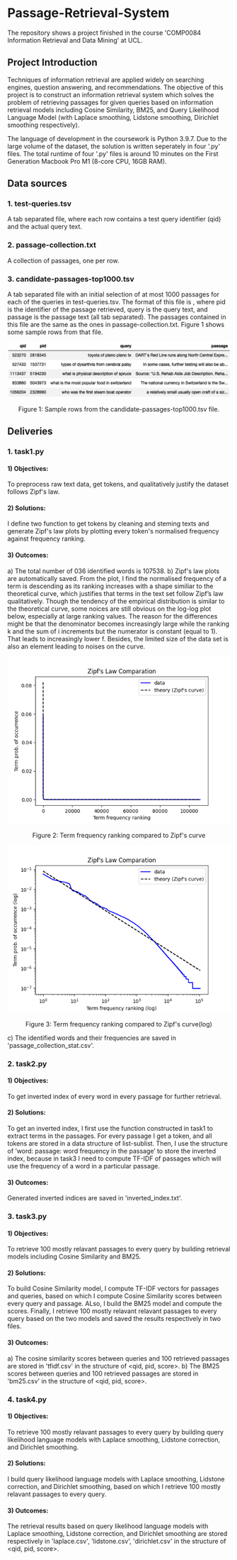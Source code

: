 # Passage-Retrieval-System
The repository shows a project finished in the course 'COMP0084 Information Retrieval and Data Mining' at UCL. 

## Project Introduction 

Techniques of information retrieval are applied widely on searching engines, question answering, and recommendations. The objective of this project is to construct an information retrieval system which solves the problem of retrieving passages for given queries based on information retrieval models including Cosine Similarity, BM25, and Query Likelihood Language Model (with Laplace smoothing, Lidstone smoothing, Dirichlet smoothing respectively).

The language of development in the coursework is Python 3.9.7. Due to the large volume of the dataset, the solution is written seperately in four '.py' files. The total runtime of four '.py' files is around 10 minutes on the First Generation Macbook Pro M1 (8-core CPU, 16GB RAM).

## Data sources
### 1. test-queries.tsv
A tab separated file, where each row contains a test query identifier (qid) and the actual query text.

### 2. passage-collection.txt
A collection of passages, one per row.

### 3. candidate-passages-top1000.tsv
A tab separated file with an initial selection of at most 1000 passages for each of the queries in test-queries.tsv. The format of this file is <qid pid query passage>, where pid is the identifier of the passage retrieved, query is the query text, and passage is the passage text (all tab separated). The passages contained in this file are the same as the ones in passage-collection.txt. Figure 1 shows some sample rows from that file.

<div align=center>
<img src = "https://github.com/IvyZayn/Passage-Retrieval-System/blob/main/Image%20in%20README/sample%20rows.png" />
  
Figure 1: Sample rows from the candidate-passages-top1000.tsv file.
</div>

## Deliveries

### 1. task1.py

#### 1) Objectives: 
To preprocess raw text data, get tokens, and qualitatively justify the dataset follows Zipf's law.

#### 2) Solutions: 
I define two function to get tokens by cleaning and steming texts and generate Zipf's law plots by plotting every token's normalised frequency against frequency ranking.

#### 3) Outcomes: 
a) The total number of 036 identified words is 107538.
b) Zipf's law plots are automatically saved. From the plot, I find the normalised frequency of a term is descending as its ranking increases with a shape similiar to the theoretical curve, which justifies that terms in the text set follow Zipf’s law qualitatively. Though the tendency of the empirical distribution is similar to the theoretical curve, some noices are still obvious on the log-log plot below, especially at large ranking values. The reason for the differences might be that the denominator becomes increasingly large while the ranking k and the sum of i increments but the numerator is constant (equal to 1). That leads to increasingly lower f. Besides, the limited size of the data set is also an element leading to noises on the curve.

 
<div align=center>
<img src = "https://github.com/IvyZayn/Passage-Retrieval-System/blob/main/Output/Zipf'sLaw_plot.png" />
  
Figure 2: Term frequency ranking compared to Zipf's curve
</div>
 
<div align=center>
<img src = "https://github.com/IvyZayn/Passage-Retrieval-System/blob/main/Output/Zipf'sLaw_loglog.png" />
 
Figure 3: Term frequency ranking compared to Zipf's curve(log)
</div>
 
c) The identified words and their frequencies are saved in 'passage_collection_stat.csv'.

### 2. task2.py

#### 1) Objectives: 
To get inverted index of every word in every passage for further retrieval.

#### 2) Solutions: 
To get an inverted index, I first use the function constructed in task1 to extract terms in the passages. 
For every passage I get a token, and all tokens are stored in a data structure of list-sublist. 
Then, I use the structure of ’word: passage: word frequency in the passage’ to store the inverted index, because in task3 I need to compute TF-IDF of passages which will use the frequency of a word in a particular passage.

#### 3) Outcomes: 
Generated inverted indices are saved in 'inverted_index.txt'.

### 3. task3.py

#### 1) Objectives: 
To retrieve 100 mostly relavant passages to every query by building retrieval models including Cosine Similarity and BM25. 

#### 2) Solutions: 
To build Cosine Similarity model, I compute TF-IDF vectors for passages and queries, based on which I compute Cosine Similarity scores between every query and passage. 
ALso, I build the BM25 model and compute the scores. 
Finally, I retrieve 100 mostly relavant relavant passages to every query based on the two models and saved the results respectively in two files.

#### 3) Outcomes: 
a) The cosine similarity scores between queries and 100 retrieved passages are stored in 'tfidf.csv' in the structure of <qid, pid, score>.
b) The BM25 scores between queries and 100 retrieved passages are stored in 'bm25.csv' in the structure of <qid, pid, score>.

### 4. task4.py

#### 1) Objectives: 
To retrieve 100 mostly relavant passages to every query by building query likelihood language models with Laplace smoothing, Lidstone correction, and Dirichlet smoothing.

#### 2) Solutions: 
I build query likelihood language models with Laplace smoothing, Lidstone correction, and Dirichlet smoothing, based on which I retrieve 100 mostly relavant passages to every query.

#### 3) Outcomes: 
The retrieval results based on query likelihood language models with Laplace smoothing, Lidstone correction, and Dirichlet smoothing are stored respectively in 'laplace.csv', 'lidstone.csv', 'dirichlet.csv' in the structure of <qid, pid, score>.
